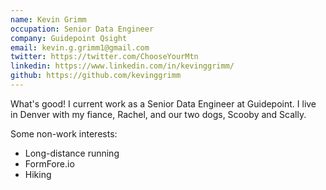 ```yaml
---
name: Kevin Grimm
occupation: Senior Data Engineer
company: Guidepoint Qsight
email: kevin.g.grimm1@gmail.com
twitter: https://twitter.com/ChooseYourMtn
linkedin: https://www.linkedin.com/in/kevinggrimm/
github: https://github.com/kevinggrimm
---
```


What's good! I current work as a Senior Data Engineer at Guidepoint. I live in Denver with my fiance, Rachel, and our two dogs, Scooby and Scally.

Some non-work interests:
- Long-distance running
- FormFore.io
- Hiking